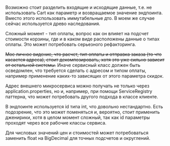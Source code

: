 Возможно стоит разделить входящие и исходящие данные, т.е. не использовать Cart как параметр и возвращаемое значение 
эндпоинта. Вместо этого использовать иммутабельные дто. В моем же случае сейчас используется древо наследования.

Сложный момент - тип оплаты, вопрос как он влияет на подсчет стоимости корзины, где и в каком виде расположены
данные о типах оплаты. Это может потребовать серьезного рефакторинга.

~~Мое личное видение, что расчет, тип оплаты и отправка заказа (то что касается адреса), стоит декомпозировать, 
хотя это уже сильно зависит от остальной системы.~~ Иначе сервисный класс должен быть осведомлен, что требуется сделать с
адресом и типом оплаты, например применение каких-то зависящих от этого параметра скидок.

Адрес внешнего микросервиса можно получать не только через application.properties, но и, например, при помощи 
ServiceRegistry паттерна, что может потребовать другого подхода в классе клиенте.

В эндпоинте используется id типа int, что довольно нестандартно. Есть подозрение, что это может поменяться и, вероятно,
стоит применить дженирики, хотя в целом момент сложный, так как id параметры проходят через все рабочие классы сервиса.

Для числовых значений цен и стоимостей может потребоваться заменить float на BigDecimal для точных подсчетов и
округлений.